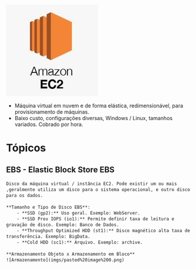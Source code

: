 ![EC2 (Elastic Compute Cloud)](imgs/amazonec2supportservicesinPunePCMCIndia300x211.jpg)

- Máquina virtual em nuvem e de forma elástica, redimensionável, para provisionamento de máquinas.
- Baixo custo, configurações diversas, Windows / Linux, tamanhos variados. Cobrado por hora.

# Tópicos

 ## EBS - Elastic Block Store EBS
    
    Disco da máquina virtual / instância EC2. Pode existir um ou mais ,geralmente utiliza um disco para o sistema operacional, e outro disco para os dados.

    **Tamanho e Tipo de Disco EBS**:
        - **SSD (gp2):** Uso geral. Exemplo: WebServer.
        - **SSD Prov IOPS (io1):** Permite definir taxa de leitura e gravação de disco. Exemplo: Banco de Dados.
        - **Throughput Optimized HDD (st1):** Disco magnético alta taxa de transferência. Exemplo: BigData.
        - **Cold HDD (sc1):** Arquivo. Exemplo: archive.

    **Armazenamento Objeto x Armazenamento em Bloco**
    ![Armazenamento](imgs/pasted%20image%200.png)